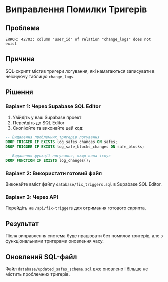 # Виправлення Помилки Тригерів

## Проблема
```
ERROR: 42703: column "user_id" of relation "change_logs" does not exist
```

## Причина
SQL-скрипт містив тригери логування, які намагаються записувати в неіснуючу таблицю `change_logs`.

## Рішення

### Варіант 1: Через Supabase SQL Editor
1. Увійдіть у ваш Supabase проект
2. Перейдіть до SQL Editor
3. Скопіюйте та виконайте цей код:

```sql
-- Видалення проблемних тригерів логування
DROP TRIGGER IF EXISTS log_safes_changes ON safes;
DROP TRIGGER IF EXISTS log_safe_blocks_changes ON safe_blocks;

-- Видалення функції логування, якщо вона існує
DROP FUNCTION IF EXISTS log_changes();
```

### Варіант 2: Використати готовий файл
Виконайте вміст файлу `database/fix_triggers.sql` в Supabase SQL Editor.

### Варіант 3: Через API
Перейдіть на `/api/fix-triggers` для отримання готового скрипта.

## Результат
Після виправлення система буде працювати без помилок тригерів, але з функціональними тригерами оновлення часу.

## Оновлений SQL-файл
Файл `database/updated_safes_schema.sql` вже оновлено і більше не містить проблемних тригерів.
